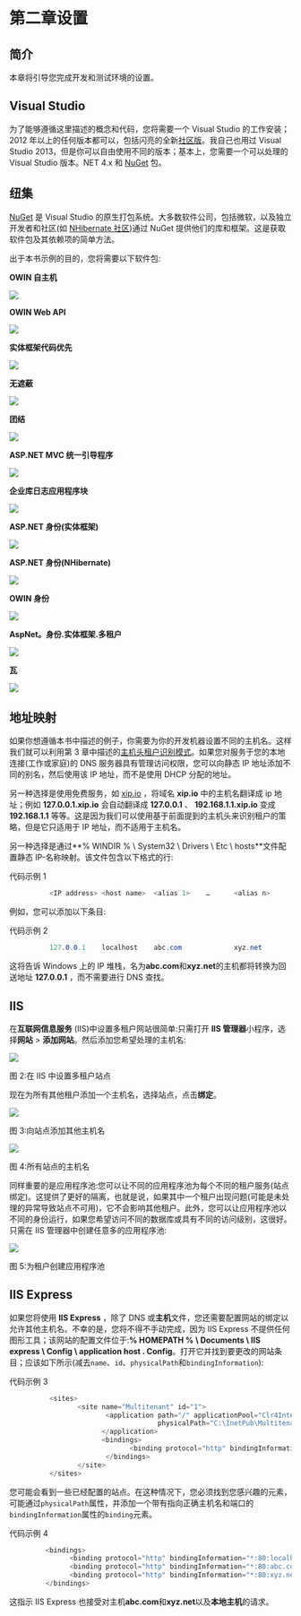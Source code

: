 # 第二章设置

## 简介

本章将引导您完成开发和测试环境的设置。

## Visual Studio

为了能够遵循这里描述的概念和代码，您将需要一个 Visual Studio 的工作安装；2012 年以上的任何版本都可以，包括闪亮的全新[社区版](http://www.visualstudio.com/en-us/products/visual-studio-community-vs.aspx)。我自己也用过 Visual Studio 2013，但是你可以自由使用不同的版本；基本上，您需要一个可以处理的 Visual Studio 版本。NET 4.x 和 [NuGet](http://www.nuget.org) 包。

## 纽集

[NuGet](http://www.nuget.org) 是 Visual Studio 的原生打包系统。大多数软件公司，包括微软，以及独立开发者和社区(如 [NHibernate 社区](http://nhibernate.info/))通过 NuGet 提供他们的库和框架。这是获取软件包及其依赖项的简单方法。

出于本书示例的目的，您将需要以下软件包:

**OWIN 自主机**

![](img/image002.png)

**OWIN Web API**

![](img/image003.jpg)

**实体框架代码优先**

![](img/image004.jpg)

**无遮蔽**

![](img/image005.jpg)

**团结**

![](img/image006.jpg)

**ASP.NET MVC 统一引导程序**

![](img/image007.png)

**企业库日志应用程序块**

![](img/image008.jpg)

**ASP.NET 身份(实体框架)**

![](img/image009.jpg)

**ASP.NET 身份(NHibernate)**

![](img/image010.jpg)

**OWIN 身份**

![](img/image011.png)

**AspNet。身份.实体框架.多租户**

![](img/image012.jpg)

**瓦**

![](img/image013.jpg)

## 地址映射

如果你想遵循本书中描述的例子，你需要为你的开发机器设置不同的主机名。这样我们就可以利用第 3 章中描述的[主机头租户识别模式](03.html#_Host_Header_Strategy)。如果您对服务于您的本地连接(工作或家庭)的 DNS 服务器具有管理访问权限，您可以向静态 IP 地址添加不同的别名，然后使用该 IP 地址，而不是使用 DHCP 分配的地址。

另一种选择是使用免费服务，如 [xip.io](http://xip.io) ，将域名 **xip.io** 中的主机名翻译成 ip 地址；例如 **127.0.0.1.xip.io** 会自动翻译成 **127.0.0.1** 、 **192.168.1.1.xip.io** 变成 **192.168.1.1** 等等。这是因为我们可以使用基于前面提到的主机头来识别租户的策略，但是它只适用于 IP 地址，而不适用于主机名。

另一种选择是通过**% WINDIR % \ System32 \ Drivers \ Etc \ hosts**文件配置静态 IP-名称映射。该文件包含以下格式的行:

代码示例 1

```cs
          <IP address> <host name>  <alias 1>    …      <alias n>

```

例如，您可以添加以下条目:

代码示例 2

```cs
          127.0.0.1    localhost    abc.com             xyz.net

```

这将告诉 Windows 上的 IP 堆栈，名为**abc.com**和**xyz.net**的主机都将转换为回送地址 **127.0.0.1** ，而不需要进行 DNS 查找。

## IIS

在**互联网信息服务** (IIS)中设置多租户网站很简单:只需打开 **IIS 管理器**小程序，选择**网站** > **添加网站**。然后添加您希望处理的主机名:

![](img/image014.jpg)

图 2:在 IIS 中设置多租户站点

现在为所有其他租户添加一个主机名，选择站点，点击**绑定**。

![](img/image015.jpg)

图 3:向站点添加其他主机名

![](img/image016.jpg)

图 4:所有站点的主机名

同样重要的是应用程序池:您可以让不同的应用程序池为每个不同的租户服务(站点绑定)。这提供了更好的隔离，也就是说，如果其中一个租户出现问题(可能是未处理的异常导致站点不可用)，它不会影响其他租户。此外，您可以让应用程序池以不同的身份运行，如果您希望访问不同的数据库或具有不同的访问级别，这很好。只需在 IIS 管理器中创建任意多的应用程序池:

![](img/image017.jpg)

图 5:为租户创建应用程序池

## IIS Express

如果您将使用 **IIS Express** ，除了 DNS 或**主机**文件，您还需要配置网站的绑定以允许其他主机名。不幸的是，您将不得不手动完成，因为 IIS Express 不提供任何图形工具；该网站的配置文件位于:**% HOMEPATH % \ Documents \ IIS express \ Config \ application host . Config**。打开它并找到要更改的网站条目；应该如下所示(减去`name`、`id`、`physicalPath`和`bindingInformation`):

代码示例 3

```cs
          <sites>
                 <site name="Multitenant" id="1">                                 
                        <application path="/" applicationPool="Clr4IntegratedAppPool">                         <virtualDirectory path="/" 
                                     physicalPath="C:\InetPub\Multitenant" />
                       </application>
                       <bindings>
                              <binding protocol="http" bindingInformation="*:80:localhost" />
                        </bindings>
                 </site>
          </sites>

```

您可能会看到一些已经配置的站点。在这种情况下，您必须找到您感兴趣的元素，可能通过`physicalPath`属性，并添加一个带有指向正确主机名和端口的`bindingInformation`属性的`binding`元素。

代码示例 4

```cs
         <bindings>
               <binding protocol="http" bindingInformation="*:80:localhost" />
               <binding protocol="http" bindingInformation="*:80:abc.com" />
               <binding protocol="http" bindingInformation="*:80:xyz.net" />
         </bindings>

```

这指示 IIS Express 也接受对主机**abc.com**和**xyz.net**以及**本地主机**的请求。